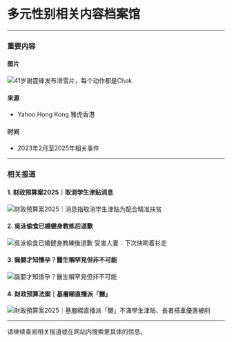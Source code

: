 # 多元性别相关内容档案馆

---

### 重要内容

#### 图片
![41岁谢霆锋发布滑雪片，每个动作都是Chok](https://s.yimg.com/uu/api/res/1.2/cTOlUJOagmZA1gUuajb9GA--~B/Zmk9ZmlsbDtoPTU1NDtweW9mZj0wO3c9ODEwO2FwcGlkPXl0YWNoeW9u/https://s.yimg.com/os/creatr-uploaded-images/2025-02/f29875c0-f3db-11ef-9e9b-e85b54a2f7ac.cf.webp)

#### 来源
- Yahoo Hong Kong 雅虎香港

#### 时间
- 2023年2月至2025年相关事件

---

### 相关报道

#### 1. 财政预算案2025｜取消学生津贴消息
![财政预算案2025｜消息指取消学生津贴为配合精准扶贫](https://s.yimg.com/uu/api/res/1.2/kwboazZ0HCUN4GH4v9XLHw--~B/Zmk9ZmlsbDtoPTU1NDtweW9mZj0wO3c9ODEwO2FwcGlkPXl0YWNoeW9u/https://s.yimg.com/os/creatr-uploaded-images/2025-02/3ec2d060-f415-11ef-9f7e-b1c4aa65a68e.cf.webp)

#### 2. 吳泳偷食已婚健身教练后道歉
![吳泳偷食已婚健身教練後道歉 受害人妻︰下次快啲着衫走](https://s.yimg.com/uu/api/res/1.2/dOcZFYqEYuAWpuANLHXdxA--~B/Zmk9ZmlsbDtoPTU1NDtweW9mZj0wO3c9ODEwO2FwcGlkPXl0YWNoeW9u/https://s.yimg.com/os/creatr-uploaded-images/2025-02/0cae26f0-f3fd-11ef-bff4-7417ca1ed11a.cf.webp)

#### 3. 誕嬰才知懷孕？醫生稱罕見但非不可能
![誕嬰才知懷孕？醫生稱罕見但非不可能](https://s.yimg.com/uu/api/res/1.2/63QsQQDOCpVdeCqLcIyUDA--~B/Zmk9ZmlsbDtoPTEyMDtweW9mZj0wO3c9MTgwO2FwcGlkPXl0YWNoeW9u/https://s.yimg.com/os/creatr-uploaded-images/2023-03/5cc47e30-c855-11ed-abef-78e5dd73cbdf.cf.webp)

#### 4. 財政预算法案｜基層睇直播派「嬲」
![財政預算案2025｜基層睇直播派「嬲」不滿學生津貼、長者搭車優惠被削](https://s.yimg.com/uu/api/res/1.2/Y8ElG4Lo.IptGrHU1nig9g--~B/Zmk9ZmlsbDtoPTEyMDtweW9mZj0wO3c9MTgwO2FwcGlkPXl0YWNoeW9u/https://s.yimg.com/os/creatr-uploaded-images/2025-02/bc29e770-f418-11ef-ba7c-de8595ba177a.cf.webp)

--- 

请继续查阅相关报道或在网站内搜索更具体的信息。